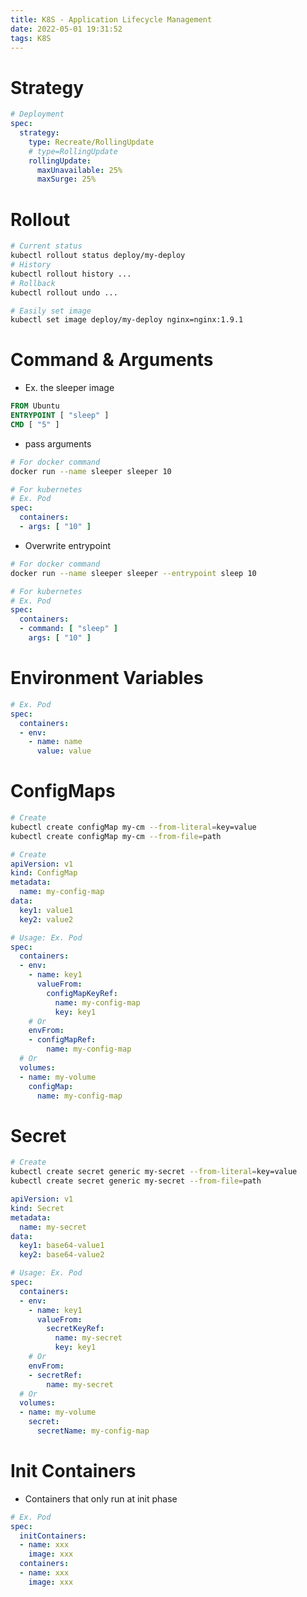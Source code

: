 ```yaml
---
title: K8S - Application Lifecycle Management
date: 2022-05-01 19:31:52
tags: K8S
---
```


# Strategy
```yaml
# Deployment
spec:
  strategy:
    type: Recreate/RollingUpdate
    # type=RollingUpdate
    rollingUpdate:
      maxUnavailable: 25%
      maxSurge: 25%
```

# Rollout
```sh
# Current status
kubectl rollout status deploy/my-deploy
# History
kubectl rollout history ...
# Rollback
kubectl rollout undo ...
```
```sh
# Easily set image
kubectl set image deploy/my-deploy nginx=nginx:1.9.1
```

# Command & Arguments
- Ex. the sleeper image
```dockerfile
FROM Ubuntu
ENTRYPOINT [ "sleep" ]
CMD [ "5" ]
```
- pass arguments
```sh
# For docker command
docker run --name sleeper sleeper 10
```
```yaml
# For kubernetes
# Ex. Pod
spec:
  containers:
  - args: [ "10" ]
```
- Overwrite entrypoint
```sh
# For docker command
docker run --name sleeper sleeper --entrypoint sleep 10
```
```yaml
# For kubernetes
# Ex. Pod
spec:
  containers:
  - command: [ "sleep" ]
    args: [ "10" ]
```

# Environment Variables
```yaml
# Ex. Pod
spec:
  containers:
  - env:
    - name: name
      value: value
```

# ConfigMaps
```sh
# Create
kubectl create configMap my-cm --from-literal=key=value
kubectl create configMap my-cm --from-file=path
```
```yaml
# Create
apiVersion: v1
kind: ConfigMap
metadata:
  name: my-config-map
data:
  key1: value1
  key2: value2
```
```yaml
# Usage: Ex. Pod
spec:
  containers:
  - env:
    - name: key1
      valueFrom:
        configMapKeyRef:
          name: my-config-map
          key: key1
    # Or
    envFrom:
    - configMapRef:
        name: my-config-map
  # Or
  volumes:
  - name: my-volume
    configMap:
      name: my-config-map
```

# Secret
```sh
# Create
kubectl create secret generic my-secret --from-literal=key=value
kubectl create secret generic my-secret --from-file=path
```
```yaml
apiVersion: v1
kind: Secret
metadata:
  name: my-secret
data:
  key1: base64-value1
  key2: base64-value2
```
```yaml
# Usage: Ex. Pod
spec:
  containers:
  - env:
    - name: key1
      valueFrom:
        secretKeyRef:
          name: my-secret
          key: key1
    # Or
    envFrom:
    - secretRef:
        name: my-secret
  # Or
  volumes:
  - name: my-volume
    secret:
      secretName: my-config-map
```

# Init Containers
- Containers that only run at init phase
```yaml
# Ex. Pod
spec:
  initContainers:
  - name: xxx
    image: xxx
  containers:
  - name: xxx
    image: xxx
```
